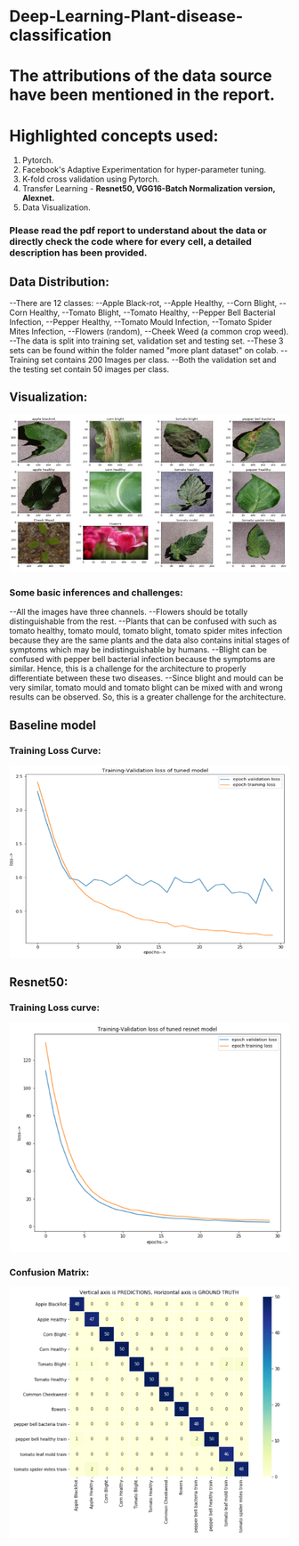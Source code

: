 # Deep-Learning-Plant-disease-classification
# The attributions of the data source have been mentioned in the report.
# Highlighted concepts used:
1) Pytorch.
2) Facebook's Adaptive Experimentation for hyper-parameter tuning.
3) K-fold cross validation using Pytorch.
4) Transfer Learning - **Resnet50, VGG16-Batch Normalization version, Alexnet.**
5) Data Visualization.

### Please read the pdf report to understand about the data or directly check the code where for every cell, a detailed description has been provided. 


## Data Distribution:
--There are 12 classes: 
--Apple Black-rot,
--Apple Healthy,
--Corn Blight,
--Corn Healthy,
--Tomato Blight,
--Tomato Healthy,
--Pepper Bell Bacterial Infection,
--Pepper Healthy,
--Tomato Mould Infection,
--Tomato Spider Mites Infection,
--Flowers (random),
--Cheek Weed (a common crop weed).
--The data is split into training set, validation set and testing set.
--These 3 sets can be found within the folder named "more plant dataset" on colab.
--Training set contains 200 Images per class.
--Both the validation set and the testing set contain 50 images per class.

## Visualization:
![Plant](/Images/Capture1.PNG)

### Some basic inferences and challenges:
--All the images have three channels.
--Flowers should be totally distinguishable from the rest.
--Plants that can be confused with such as tomato healthy, tomato mould, tomato blight, 
tomato spider mites infection because they are the same plants and the data also 
contains initial stages of symptoms which may be indistinguishable by humans. 
--Blight can be confused with pepper bell bacterial infection because the symptoms are 
similar. Hence, this is a challenge for the architecture to properly differentiate between 
these two diseases.
--Since blight and mould can be very similar, tomato mould and tomato blight can be 
mixed with and wrong results can be observed. So, this is a greater challenge for the 
architecture.

## Baseline model

### Training Loss Curve:

![Plant](/Images/Capture2.PNG)

## Resnet50:

### Training Loss curve:

![Plant](/Images/Capture4.PNG)

### Confusion Matrix:

![Plant](/Images/Capture5.PNG)


